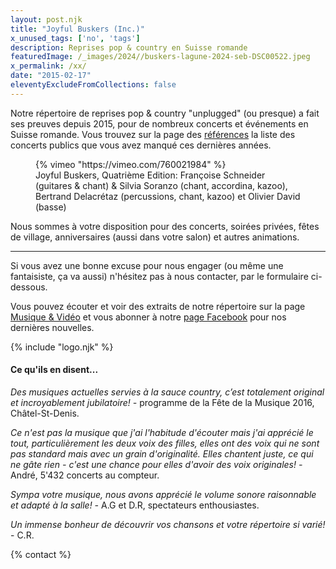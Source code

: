 ```yaml
---
layout: post.njk
title: "Joyful Buskers (Inc.)"
x_unused_tags: ['no', 'tags']
description: Reprises pop & country en Suisse romande
featuredImage: /_images/2024//buskers-lagune-2024-seb-DSC00522.jpeg
x_permalink: /xx/
date: "2015-02-17"
eleventyExcludeFromCollections: false
---
```


Notre répertoire de reprises pop & country "unplugged" (ou presque) a fait ses preuves depuis 2015, pour de nombreux concerts et événements en Suisse romande. Vous trouvez sur la page des [références](https://joyful-buskers.ch/references/) la liste des concerts publics que vous avez manqué ces dernières années.

<figure>
{% vimeo "https://vimeo.com/760021984" %}
<figcaption>
Joyful Buskers, Quatrième Edition: Françoise Schneider (guitares & chant) & Silvia Soranzo (chant, accordina, kazoo), Bertrand Delacrétaz (percussions, chant, kazoo) et Olivier David (basse)
</figcaption>
</figure>

Nous sommes à votre disposition pour des concerts, soirées privées, fêtes de village, anniversaires (aussi dans votre salon) et autres animations.

* * *

Si vous avez une bonne excuse pour nous engager (ou même une fantaisiste, ça va aussi) n'hésitez pas à nous contacter, 
par le formulaire ci-dessous.

Vous pouvez écouter et voir des extraits de notre répertoire sur la page [Musique & Vidéo](https://joyful-buskers.ch/album2016/) et vous abonner à notre [page Facebook](http://facebook.com/joyful.buskers.inc) pour nos dernières nouvelles.

{% include "logo.njk" %}

#### Ce qu'ils en disent...

_Des musiques actuelles servies à la sauce country, c’est totalement original et incroyablement jubilatoire! -_ programme de la Fête de la Musique 2016, Châtel-St-Denis.

_Ce n'est pas la musique que j'ai l'habitude d'écouter mais j'ai apprécié le tout, particulièrement les deux voix des filles, elles ont des voix qui ne sont pas standard mais avec un grain d'originalité. Elles chantent juste, ce qui ne gâte rien - c'est une chance pour elles d'avoir des voix originales! -_ André, 5'432 concerts au compteur.

_Sympa votre musique, nous avons apprécié le volume sonore raisonnable et adapté à la salle! -_ A.G et D.R, spectateurs enthousiastes.

_Un immense bonheur de découvrir vos chansons et votre répertoire si varié!_ - C.R.

{% contact %}